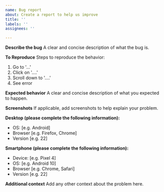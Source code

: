 ```yaml
---
name: Bug report
about: Create a report to help us improve
title: ''
labels: ''
assignees: ''

---
```


**Describe the bug**
A clear and concise description of what the bug is.

**To Reproduce**
Steps to reproduce the behavior:
1. Go to '...'
2. Click on '....'
3. Scroll down to '....'
4. See error

**Expected behavior**
A clear and concise description of what you expected to happen.

**Screenshots**
If applicable, add screenshots to help explain your problem.

**Desktop (please complete the following information):**
 - OS: [e.g. Android]
 - Browser [e.g. Firefox, Chrome]
 - Version [e.g. 22]

**Smartphone (please complete the following information):**
 - Device: [e.g. Pixel 4]
 - OS: [e.g. Android 10]
 - Browser [e.g. Chrome, Safari]
 - Version [e.g. 22]

**Additional context**
Add any other context about the problem here.
